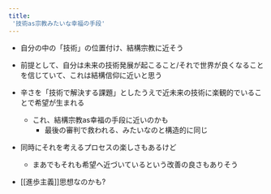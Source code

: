 ```yaml
---
title:
 '技術as宗教みたいな幸福の手段'
---
```


- 自分の中の「技術」の位置付け、結構宗教に近そう
- 前提として、自分は未来の技術発展が起こること/それで世界が良くなることを信じていて、これは結構信仰に近いと思う
- 辛さを「技術で解決する課題」としたうえで近未来の技術に楽観的でいることで希望が生まれる
    - これ、結構宗教as幸福の手段に近いのかも
        - 最後の審判で救われる、みたいなのと構造的に同じ
- 同時にそれを考えるプロセスの楽しさもあるけど
    - まあでもそれも希望へ近づいているという改善の良さもありそう

- [[進歩主義]]思想なのかも?
